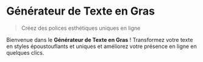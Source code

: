  # Générateur de Texte en Gras

> Créez des polices esthétiques uniques en ligne

Bienvenue dans le **Générateur de Texte en Gras** ! Transformez votre texte en styles époustouflants et uniques et améliorez votre présence en ligne en quelques clics.
